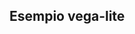 ## Esempio vega-lite

<div id="vis" class="vl-responsive"></div>

  <script>
    // carica definizione grafico
    const spec = "./esempi/ISTAT_01.json";
    // renderizza grafico
    vegaEmbed('#vis', spec,{theme: "fivethirtyeight"})

  </script>

